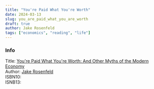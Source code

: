 ```yaml
---
title: "You're Paid What You're Worth"
date: 2024-03-13
slug: you_are_paid_what_you_are_worth
draft: true
author: Jake Rosenfeld
tags: ["economics", "reading", "life"]
---
```



### Info

Title: [You're Paid What You're Worth: And Other Myths of the Modern Economy]()\
Author: [Jake Rosenfeld]()\
ISBN10: \
ISNB13:
